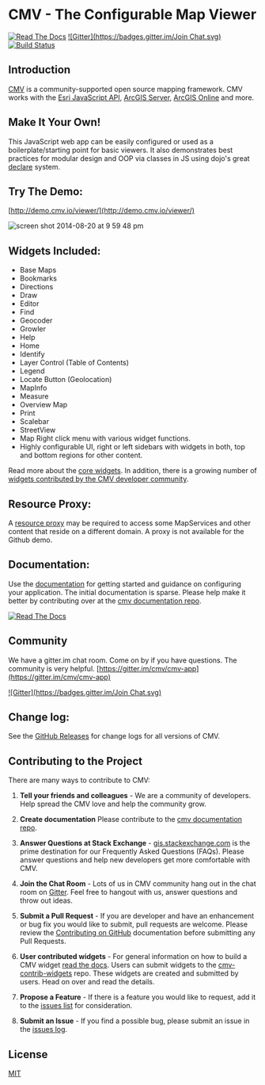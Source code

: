# CMV - The Configurable Map Viewer

[![Read The Docs](https://img.shields.io/badge/docs-1.3.4-brightgreen.svg?style=flat)](http://docs.cmv.io/) [![Gitter](https://badges.gitter.im/Join Chat.svg)](https://gitter.im/cmv/cmv-app?utm_source=badge&utm_medium=badge&utm_campaign=pr-badge&utm_content=badge) [![Build Status](http://travis-ci.org/cmv/cmv-app.svg?branch=master)](http://travis-ci.org/cmv/cmv-app)

## Introduction
[CMV](http://cmv.io/) is a community-supported open source mapping framework. CMV works with the [Esri JavaScript API](http://docs.cmv.io/en/latest/developers.arcgis.com/javascript/jsapi/), [ArcGIS Server](http://www.esri.com/software/arcgis/arcgisserver), [ArcGIS Online](https://arcgis.com/) and more.

## Make It Your Own!
This JavaScript web app can be easily configured or used as a boilerplate/starting point for basic viewers. It also demonstrates best practices for modular design and OOP via classes in JS using dojo's great [declare](http://dojotoolkit.org/reference-guide/1.9/dojo/_base/declare.html) system.

## Try The Demo:
[http://demo.cmv.io/viewer/](http://demo.cmv.io/viewer/)

![screen shot 2014-08-20 at 9 59 48 pm](https://cloud.githubusercontent.com/assets/661156/3991302/5aa2e0f2-28df-11e4-94d0-9c813937d933.png)

## Widgets Included:
- Base Maps
- Bookmarks
- Directions
- Draw
- Editor
- Find
- Geocoder
- Growler
- Help
- Home
- Identify
- Layer Control (Table of Contents)
- Legend
- Locate Button (Geolocation)
- MapInfo
- Measure
- Overview Map
- Print
- Scalebar
- StreetView
- Map Right click menu with various widget functions.
- Highly configurable UI, right or left sidebars with widgets in both, top and bottom regions for other content.

Read more about the [core widgets](http://docs.cmv.io/en/latest/widgets/). In addition, there is a growing number of [widgets contributed by the CMV developer community](https://github.com/cmv/cmv-contrib-widgets).

## Resource Proxy:
A [resource proxy](https://github.com/Esri/resource-proxy) may be required to access some MapServices and other content that reside on a different domain. A proxy is not available for the Github demo.

## Documentation:
Use the [documentation](http://docs.cmv.io/) for getting started and guidance on configuring your application. The initial documentation is sparse. Please help make it better by contributing over at the [cmv documentation repo](https://github.com/cmv/cmv-docs).

[![Read The Docs](https://img.shields.io/badge/docs-1.3.4-brightgreen.svg?style=flat)](http://docs.cmv.io/)

## Community
We have a gitter.im chat room. Come on by if you have questions. The community is very helpful. [https://gitter.im/cmv/cmv-app](https://gitter.im/cmv/cmv-app)

[![Gitter](https://badges.gitter.im/Join Chat.svg)](https://gitter.im/cmv/cmv-app?utm_source=badge&utm_medium=badge&utm_campaign=pr-badge&utm_content=badge)

## Change log:
See the [GitHub Releases](https://github.com/cmv/cmv-app/releases) for change logs for all versions of CMV.

## Contributing to the Project

There are many ways to contribute to CMV:

1. __Tell your friends and colleagues__ - We are a community of developers. Help spread the CMV love and help the community grow.

2. __Create documentation__ Please contribute to the [cmv documentation repo](https://github.com/cmv/cmv-docs).

3. __Answer Questions at Stack Exchange__ - [gis.stackexchange.com](https://gis.stackexchange.com/tags/cmv) is the prime destination for our Frequently Asked Questions (FAQs). Please answer questions and help new developers get more comfortable with CMV.

4. __Join the Chat Room__ - Lots of us in CMV community hang out in the chat room on [Gitter](https://gitter.im/cmv/cmv-app/). Feel free to hangout with us, answer questions and throw out ideas.

5. __Submit a Pull Request__ - If you are developer and have an enhancement or bug fix you would like to submit, pull requests are welcome. Please review the [Contributing on GitHub](http://docs.cmv.io/en/latest/contribute/ContributingOnGitHub) documentation before submitting any Pull Requests.

6. __User contributed widgets__ - For general information on how to build a CMV widget [read the docs](https://docs.cmv.io/en/latest). Users can submit widgets to the [cmv-contrib-widgets](https://github.com/cmv/cmv-contrib-widgets) repo. These widgets are created and submitted by users. Head on over and read the details.

7. __Propose a Feature__ - If there is a feature you would like to request, add it to the [issues list](https://github.com/cmv/cmv-app/issues) for consideration.

8. __Submit an Issue__ - If you find a possible bug, please submit an issue in the [issues log](https://github.com/cmv/cmv-app/issues?state=open).

## License

[MIT](https://raw.githubusercontent.com/cmv/cmv-app/master/LICENSE)
